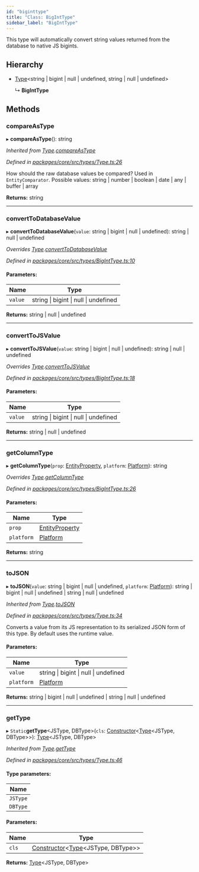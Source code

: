 ```yaml
---
id: "biginttype"
title: "Class: BigIntType"
sidebar_label: "BigIntType"
---
```


This type will automatically convert string values returned from the database to native JS bigints.

## Hierarchy

* [Type](type.md)&#60;string \| bigint \| null \| undefined, string \| null \| undefined>

  ↳ **BigIntType**

## Methods

### compareAsType

▸ **compareAsType**(): string

*Inherited from [Type](type.md).[compareAsType](type.md#compareastype)*

*Defined in [packages/core/src/types/Type.ts:26](https://github.com/mikro-orm/mikro-orm/blob/4249b052e/packages/core/src/types/Type.ts#L26)*

How should the raw database values be compared? Used in `EntityComparator`.
Possible values: string | number | boolean | date | any | buffer | array

**Returns:** string

___

### convertToDatabaseValue

▸ **convertToDatabaseValue**(`value`: string \| bigint \| null \| undefined): string \| null \| undefined

*Overrides [Type](type.md).[convertToDatabaseValue](type.md#converttodatabasevalue)*

*Defined in [packages/core/src/types/BigIntType.ts:10](https://github.com/mikro-orm/mikro-orm/blob/4249b052e/packages/core/src/types/BigIntType.ts#L10)*

#### Parameters:

Name | Type |
------ | ------ |
`value` | string \| bigint \| null \| undefined |

**Returns:** string \| null \| undefined

___

### convertToJSValue

▸ **convertToJSValue**(`value`: string \| bigint \| null \| undefined): string \| null \| undefined

*Overrides [Type](type.md).[convertToJSValue](type.md#converttojsvalue)*

*Defined in [packages/core/src/types/BigIntType.ts:18](https://github.com/mikro-orm/mikro-orm/blob/4249b052e/packages/core/src/types/BigIntType.ts#L18)*

#### Parameters:

Name | Type |
------ | ------ |
`value` | string \| bigint \| null \| undefined |

**Returns:** string \| null \| undefined

___

### getColumnType

▸ **getColumnType**(`prop`: [EntityProperty](../interfaces/entityproperty.md), `platform`: [Platform](platform.md)): string

*Overrides [Type](type.md).[getColumnType](type.md#getcolumntype)*

*Defined in [packages/core/src/types/BigIntType.ts:26](https://github.com/mikro-orm/mikro-orm/blob/4249b052e/packages/core/src/types/BigIntType.ts#L26)*

#### Parameters:

Name | Type |
------ | ------ |
`prop` | [EntityProperty](../interfaces/entityproperty.md) |
`platform` | [Platform](platform.md) |

**Returns:** string

___

### toJSON

▸ **toJSON**(`value`: string \| bigint \| null \| undefined, `platform`: [Platform](platform.md)): string \| bigint \| null \| undefined \| string \| null \| undefined

*Inherited from [Type](type.md).[toJSON](type.md#tojson)*

*Defined in [packages/core/src/types/Type.ts:34](https://github.com/mikro-orm/mikro-orm/blob/4249b052e/packages/core/src/types/Type.ts#L34)*

Converts a value from its JS representation to its serialized JSON form of this type.
By default uses the runtime value.

#### Parameters:

Name | Type |
------ | ------ |
`value` | string \| bigint \| null \| undefined |
`platform` | [Platform](platform.md) |

**Returns:** string \| bigint \| null \| undefined \| string \| null \| undefined

___

### getType

▸ `Static`**getType**&#60;JSType, DBType>(`cls`: [Constructor](../index.md#constructor)&#60;[Type](type.md)&#60;JSType, DBType>>): [Type](type.md)&#60;JSType, DBType>

*Inherited from [Type](type.md).[getType](type.md#gettype)*

*Defined in [packages/core/src/types/Type.ts:46](https://github.com/mikro-orm/mikro-orm/blob/4249b052e/packages/core/src/types/Type.ts#L46)*

#### Type parameters:

Name |
------ |
`JSType` |
`DBType` |

#### Parameters:

Name | Type |
------ | ------ |
`cls` | [Constructor](../index.md#constructor)&#60;[Type](type.md)&#60;JSType, DBType>> |

**Returns:** [Type](type.md)&#60;JSType, DBType>
